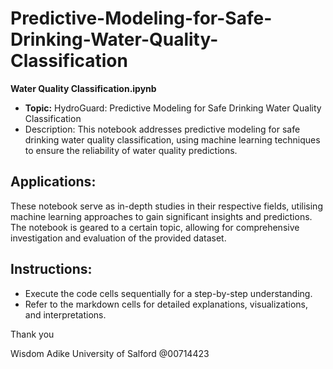 # Predictive-Modeling-for-Safe-Drinking-Water-Quality-Classification
**Water Quality Classification.ipynb**
   - **Topic:** HydroGuard: Predictive Modeling for Safe Drinking Water Quality Classification
   - Description: This notebook addresses predictive modeling for safe drinking water quality classification, using machine learning techniques to ensure the reliability of water quality predictions.

## Applications:

These notebook serve as in-depth studies in their respective fields, utilising machine learning approaches to gain significant insights and predictions. The notebook is geared to a certain topic, allowing for comprehensive investigation and evaluation of the provided dataset.

## Instructions:

- Execute the code cells sequentially for a step-by-step understanding.
- Refer to the markdown cells for detailed explanations, visualizations, and interpretations.

Thank you

Wisdom Adike
University of Salford
@00714423
